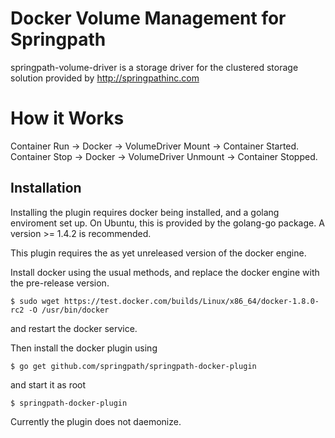 Docker Volume Management for Springpath
=======================================

springpath-volume-driver is a storage driver for
the clustered storage solution provided by
http://springpathinc.com

How it Works
============

Container Run -> Docker -> VolumeDriver Mount -> Container Started.
Container Stop -> Docker -> VolumeDriver Unmount -> Container Stopped.

Installation
------------

Installing the plugin requires docker being installed, and a golang
enviroment set up. On Ubuntu, this is provided by the golang-go
package. A version >= 1.4.2 is recommended.

This plugin requires the as yet unreleased version of the docker engine.

Install docker using the usual methods, and replace the docker engine
with the pre-release version.

`$ sudo wget https://test.docker.com/builds/Linux/x86_64/docker-1.8.0-rc2 -O /usr/bin/docker`

and restart the docker service.

Then install the docker plugin using

`$ go get github.com/springpath/springpath-docker-plugin`

and start it as root

`$ springpath-docker-plugin`

Currently the plugin does not daemonize.
